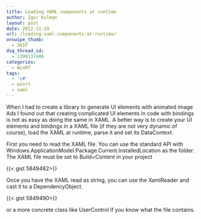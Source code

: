 ```yaml
---
title: Loading XAML components at runtime
author: Igor Kulman
layout: post
date: 2012-11-20
url: /loading-xaml-components-at-runtime/
onswipe_thumb:
  - SKIP
dsq_thread_id:
  - 1398137406
categories:
  - WinRT
tags:
  - 'c#'
  - winrt
  - xaml
---
```

When I had to create a library to generate UI elements with animated image Ads I found out that creating complicated UI elements in code with bindings is not as easy as doing the same in XAML. A better way is to create your UI elements and bindings in a XAML file (if they are not very dynamic of course), load the XAML at runtime, parse it and set its DataContext.

First you need to read the XAML file. You can use the standard API with Windows.ApplicationModel.Package.Current.InstalledLocation as the folder. The XAML file must be set to Build=Content in your project

{{< gist 5849482>}}

<!--more-->

Once you have the XAML read as string, you can use the XamlReader and cast it to a DependencyObject.

{{< gist 5849490>}}

or a more concrete class like UserControl if you know what the file contains.